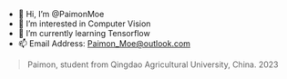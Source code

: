 - 👋 Hi, I’m @PaimonMoe
- 👀 I’m interested in Computer Vision
- 🌱 I’m currently learning Tensorflow
- 📫 Email Address: Paimon_Moe@outlook.com

> Paimon, student from Qingdao Agricultural University, China. 2023

<!---
PaimonMoe/PaimonMoe is a ✨ special ✨ repository because its `README.md` (this file) appears on your GitHub profile.
You can click the Preview link to take a look at your changes.
--->
